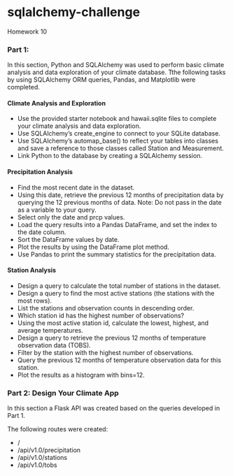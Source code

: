 # sqlalchemy-challenge
Homework 10

### Part 1: 
In this section, Python and SQLAlchemy was used to perform basic climate analysis and data exploration of your climate database. Tthe following tasks by using SQLAlchemy ORM queries, Pandas, and Matplotlib were completed.

#### Climate Analysis and Exploration
* Use the provided starter notebook and hawaii.sqlite files to complete your climate analysis and data exploration.
* Use SQLAlchemy’s create_engine to connect to your SQLite database.
* Use SQLAlchemy’s automap_base() to reflect your tables into classes and save a reference to those classes called Station and Measurement.
* Link Python to the database by creating a SQLAlchemy session.

#### Precipitation Analysis
* Find the most recent date in the dataset.
* Using this date, retrieve the previous 12 months of precipitation data by querying the 12 previous months of data. Note: Do not pass in the date as a variable to your query.
* Select only the date and prcp values.
* Load the query results into a Pandas DataFrame, and set the index to the date column.
* Sort the DataFrame values by date.
* Plot the results by using the DataFrame plot method.
* Use Pandas to print the summary statistics for the precipitation data.

#### Station Analysis
* Design a query to calculate the total number of stations in the dataset.
* Design a query to find the most active stations (the stations with the most rows).
* List the stations and observation counts in descending order.
* Which station id has the highest number of observations?
* Using the most active station id, calculate the lowest, highest, and average temperatures.
* Design a query to retrieve the previous 12 months of temperature observation data (TOBS).
* Filter by the station with the highest number of observations.
* Query the previous 12 months of temperature observation data for this station.
* Plot the results as a histogram with bins=12.



### Part 2: Design Your Climate App

In this section a Flask API was created based on the queries developed in Part 1.

The following routes were created:

* /
* /api/v1.0/precipitation
* /api/v1.0/stations
* /api/v1.0/tobs
